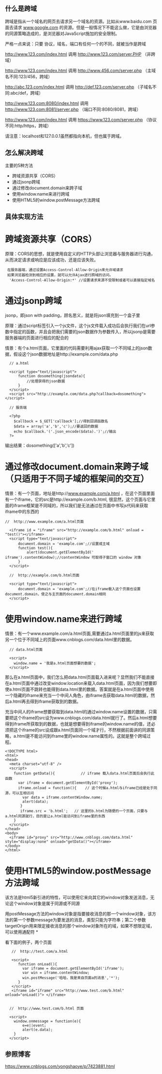 
什么是跨域
---
跨域是指从一个域名的网页去请求另一个域名的资源。比如从www.baidu.com 页面去请求 www.google.com 的资源。但是一般情况下不能这么做，它是由浏览器的同源策略造成的，是浏览器对JavaScript施加的安全限制。

严格一点来说：只要 协议，域名，端口有任何一个的不同，就被当作是跨域

http://www.123.com/index.html 调用 http://www.123.com/server.PHP （非跨域）

http://www.123.com/index.html 调用 http://www.456.com/server.php （主域名不同:123/456，跨域）

http://abc.123.com/index.html 调用 http://def.123.com/server.php （子域名不同:abc/def，跨域）

http://www.123.com:8080/index.html 调用 http://www.123.com:8081/server.php （端口不同:8080/8081，跨域）

http://www.123.com/index.html 调用 https://www.123.com/server.php （协议不同:http/https，跨域）

请注意：localhost和127.0.0.1虽然都指向本机，但也属于跨域。

怎么解决跨域
---
主要的5种方法
* 跨域资源共享（CORS）
* 通过jsonp跨域
* 通过修改document.domain来跨子域
* 使用window.name来进行跨域
* 使用HTML5的window.postMessage方法跨域

具体实现方法
---
# 跨域资源共享（CORS）
原理：CORS的思想，就是使用自定义的HTTP头部让浏览器与服务器进行沟通，从而决定请求或响应是应该成功，还是应该失败。
 ```
  在服务器端，通过设置Access-Control-Allow-Origin来允许域请求
  如果浏览器检测到相应的设置，就可以允许Ajax进行跨域的访问。
   'Access-Control-Allow-Origin:*' //设置请求来源不受限制或者可以直接指定域名
 ```
# 通过jsonp跨域
jsonp，即json with padding，顾名思义，就是将json填充到一个盒子里

原理：通过script标签引入一个js文件，这个js文件载入成功后会执行我们在url参数中指定的函数，并且会把我们需要的json数据作为参数传入，所以jsonp是需要服务器端的页面进行相应的配合的

情景：有个a.html页面，它里面的代码需要利用ajax获取一个不同域上的json数据，假设这个json数据地址是http://example.com/data.php
```
  // a.html
  
  <script type="text/javascript">
      function dosomething(jsondata){
          //处理获得的json数据
      }
  </script>
  <script src="http://example.com/data.php?callback=dosomething"></script>
```
```
  // 服务端
  
  <?php
    $callback = $_GET['callback'];//得到回调函数名
    $data = array('a','b','c');//要返回的数据
    echo $callback.'('.json_encode($data).')';//输出
  ?>
```
输出结果：dosomething(['a','b','c'])

# 通过修改document.domain来跨子域（只适用于不同子域的框架间的交互）
情景：有一个页面，地址是http://www.example.com/a.html ，在这个页面里面有一个iframe，它的src是http://example.com/b.html, 很显然，这个页面与它里面的iframe框架是不同域的，所以我们是无法通过在页面中书写js代码来获取iframe中的东西的

```
//  http://www.example.com/a.html页面

  <iframe id = "iframe" src="http://example.com/b.html" onload = "test()"></iframe>
  <script type="text/javascript">
      document.domain = 'example.com';//设置成主域
      function test(){
          alert(document.getElementById('￼iframe').contentWindow);//contentWindow 可取得子窗口的 window 对象
      }
  </script>
```

```
  //  http://example.com/b.html页面
  
  <script type="text/javascript">
      document.domain = 'example.com';//在iframe载入这个页面也设置document.domain，使之与主页面的document.domain相同
  </script>
```
# 使用window.name来进行跨域

情景：有一个www.example.com/a.html页面,需要通过a.html页面里的js来获取另一个位于不同域上的页面www.cnblogs.com/data.html里的数据。

```
  // data.html页面
  
  <script>
    window.name = '我是a.html页面想要的数据';
  </script>
```
那么在a.html页面中，我们怎么把data.html页面载入进来呢？显然我们不能直接在a.html页面中通过改变window.location来载入data.html页面，因为我们想要即使a.html页面不跳转也能得到data.html里的数据。答案就是在a.html页面中使用一个隐藏的iframe来充当一个中间人角色，由iframe去获取data.html的数据，然后a.html再去得到iframe获取到的数据。

充当中间人的iframe想要获取到data.html的通过window.name设置的数据，只需要把这个iframe的src设为www.cnblogs.com/data.html就行了。然后a.html想要得到iframe所获取到的数据，也就是想要得到iframe的window.name的值，还必须把这个iframe的src设成跟a.html页面同一个域才行，不然根据前面讲的同源策略，a.html是不能访问到iframe里的window.name属性的。这就是整个跨域过程。

```
<!DOCTYPE html>
<html>
<head>
  <meta charset="utf-8" />
  <script>
    function getData(){            // iframe 载入data.html页面后会执行此函数
      var iframe = document.getElementById('proxy');
      iframe.onload = function(){    // 这个时候a.html与iframe已经是处于同源，可以互相访问
        var data = iframe.contentWindow.name;
        alert(data);
       }
       iframe.src = 'b.html';   // 这里的b.html为随便的一个页面，只要与a.html同源就行，目的是让a.html能访问到iframe里的东西
    }
  </script>
</head>
<body>
  <iframe id="proxy" src="http://www.cnblogs.com/data.html" style="display:none" onload="getData()"></iframe>
</body>
</html>
```
#  使用HTML5的window.postMessage方法跨域

该方法是html5新引进的特性，可以使用它来向其它的window对象发送消息，无论这个window对象是属于同源或不同源

用postMessage方法的window对象是指要接收消息的那一个window对象，该方法的第一个参数message为要发送的消息，类型只能为字符串；第二个参数targetOrigin用来限定接收消息的那个window对象所在的域，如果不想限定域，可以使用通配符 * 

看下面的例子，两个页面
```
   //  http://test.com/a.html
   
   <script>
      function onLoad(){
        var iframe = document.getElementById('iframe');
        var win = iframe.contentWindow;
        win.postMessage('哈哈，我是来自页面a的消息','*');
      }
   </script>
   <iframe id="iframe" src="http://www.test.com/b.html" onload="onLoad()"> </iframe> 
  
```

```
  //  http://www.test.com/b.html 页面
  
  <script>
    window.onmessage = function(e){
        e=e||event;
        alert(e.data);
    }
  </script>

```

参照博客
---

https://www.cnblogs.com/yongshaoye/p/7423881.html









